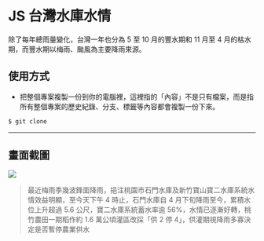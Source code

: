 # JS 台灣水庫水情

除了每年總雨量變化，台灣一年也分為 5 至 10 月的豐水期和 11 月至 4 月的枯水期，而豐水期以梅雨、颱風為主要降雨來源。

## 使用方式
- 把整個專案複製一份到你的電腦裡，這裡指的「內容」不是只有檔案，而是指所有整個專案的歷史紀錄、分支、標籤等內容都會複製一份下來。
```sh
$ git clone
```

----

## 畫面截圖
![](https://i.imgur.com/JLIxBwp.png)
> 最近梅雨季幾波鋒面降雨，挹注桃園市石門水庫及新竹寶山寶二水庫系統水情效益明顯，至今天下午 4 時止，石門水庫自 4 月下旬降雨至今，累積水位上升超過 5.6 公尺，寶二水庫系統蓄水率逾 56%，水情已逐漸好轉，桃竹農田一期稻作約 1.6 萬公頃灌區改採「供 2 停 4」，供灌期視降雨多寡決定是否暫停農業供水
